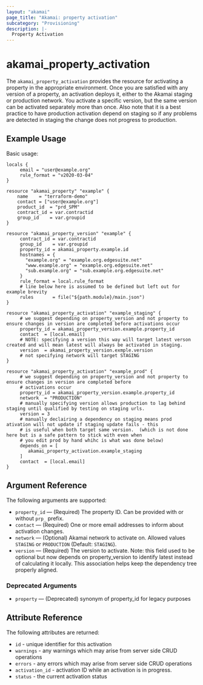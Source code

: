 ```yaml
---
layout: "akamai"
page_title: "Akamai: property activation"
subcategory: "Provisioning"
description: |-
  Property Activation
---
```


# akamai_property_activation

The `akamai_property_activation` provides the resource for activating a property in the appropriate environment. Once 
you are satisfied with any version of a property, an activation deploys it, either to the Akamai staging or production 
network. You activate a specific version, but the same version can be activated separately more than once. Also note 
that it is a best practice to have production activation depend on staging so if any problems are detected in staging 
the change does not progress to production.

## Example Usage

Basic usage:

```hcl
locals {
     email = "user@example.org"
     rule_format = "v2020-03-04"
}

resource "akamai_property" "example" {
    name    = "terraform-demo"
    contact = ["user@example.org"]
    product_id  = "prd_SPM"
    contract_id = var.contractid
    group_id    = var.groupid
}

resource "akamai_property_version" "example" {
     contract_id = var.contractid
     group_id    = var.groupid
     property_id = akamai_property.example.id
     hostnames = {
       "example.org" = "example.org.edgesuite.net"
       "www.example.org" = "example.org.edgesuite.net" 
       "sub.example.org" = "sub.example.org.edgesuite.net"
     }
     rule_format = local.rule_format
     # line below here is assumed to be defined but left out for example brevity
     rules       = file("${path.module}/main.json")
}

resource "akamai_property_activation" "example_staging" {
     # we suggest depending on property_version and not property to ensure changes in version are completed before activations occur
     property_id = akamai_property_version.example.property_id
     contact  = [local.email] 
     # NOTE: specifying a version this way will target latest verson created and will mean latest will always be activated in staging.
     version  = akamai_property_version.exmple.version
     # not specifying network will target STAGING
}

resource "akamai_property_activation" "example_prod" {
     # we suggest depending on property_version and not property to ensure changes in version are completed before 
     # activations occur
     property_id = akamai_property_version.example.property_id
     network  = "PRODUCTION"
     # manually specifying version allows production to lag behind staging until qualified by testing on staging urls.
     version = 3 
     # manually declairing a dependency on staging means prod ativation will not update if staging update fails - this 
     # is useful when both target same version.  (which is not done here but is a safe pattern to stick with even when 
     # you edit prod by hand whihc is what was done below)
     depends_on = [
        akamai_property_activation.example_staging
     ]
     contact  = [local.email] 
}
```

## Argument Reference

The following arguments are supported:

* `property_id` — (Required) The property ID.  Can be provided with or without `prp_` prefix.
* `contact` — (Required) One or more email addresses to inform about activation changes.
* `network` — (Optional) Akamai network to activate on. Allowed values `STAGING` or `PRODUCTION` (Default: `STAGING`).
* `version` — (Required) The version to activate. Note: this field used to be optional but now depends on property_version to identify latest instead of calculating it locally.  This association helps keep the dependency tree properly aligned. 

### Deprecated Arguments
* `property` — (Deprecated) synonym of property_id for legacy purposes

## Attribute Reference

The following attributes are returned:

* `id` - unique identifier for this activation
* `warnings` - any warnings which may arise from server side CRUD operations
* `errors` - any errors which may arise from server side CRUD operations
* `activation_id` - activation ID while an activation is in progress.
* `status` - the current activation status